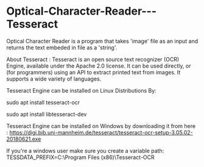 # Optical-Character-Reader---Tesseract
Optical Character Reader is a program that takes 'image' file as an input and returns the text embeded in file as a 'string'.

About Tesseract :
Tesseract is an open source text recognizer (OCR) Engine, available under the Apache 2.0 license.
It can be used directly, or (for programmers) using an API to extract printed text from images.
It supports a wide variety of languages.

Tesseract Engine can be installed on Linux Distributions By:

sudo apt install tesseract-ocr

sudo apt install libtesseract-dev

Tesseract Engine can be installed on Windows by downloading it from here :
https://digi.bib.uni-mannheim.de/tesseract/tesseract-ocr-setup-3.05.02-20180621.exe

If you're  a windows user make sure you create a variable path:
TESSDATA_PREFIX=C:\Program Files (x86)\Tesseract-OCR


